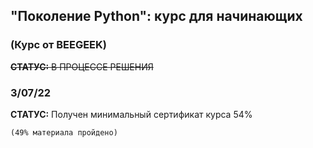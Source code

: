 ## "Поколение Python": курс для начинающих
### (Курс от BEEGEEK)
 
~~**СТАТУС:** В ПРОЦЕССЕ РЕШЕНИЯ~~
 


### **3/07/22**

**СТАТУС:** Получен минимальный сертификат курса 54% 

    (49% материала пройдено) 